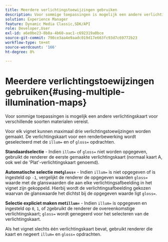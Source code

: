 ```yaml
---
title: Meerdere verlichtingstoewijzingen gebruiken
description: Voor sommige toepassingen is mogelijk een andere verlichtingskaart voor verschillende soorten materialen vereist.
solution: Experience Manager
feature: Dynamic Media Classic,SDK/API
role: Developer,User
exl-id: a6e0be23-8b8a-4b60-aac1-c692319a0bce
source-git-commit: 790ce3aa4e9aadc019d17e663fc93d7c69772b23
workflow-type: tm+mt
source-wordcount: '166'
ht-degree: 0%

---
```


# Meerdere verlichtingstoewijzingen gebruiken{#using-multiple-illumination-maps}

Voor sommige toepassingen is mogelijk een andere verlichtingskaart voor verschillende soorten materialen vereist.

Voor elk vignet kunnen maximaal drie verlichtingstoewijzingen worden gemaakt. De verlichtingskaart voor een renderbewerking wordt geselecteerd met de `illum=` en of `gloss=` opdrachten.

**Standaardselectie** - Indien `illum=` of `gloss=` niet worden opgegeven, gebruikt de renderer de eerste gemaakte verlichtingskaart (normaal kaart A, ook wel de &#39;Plat&#39;-verlichtingskaart genoemd).

**Automatische selectie met`gloss=`** - Indien `illum=` is niet opgegeven of is ingesteld op `-1`, vergelijkt de renderer de opgegeven waarden `gloss=` waarde met de glanswaarden die aan elke verlichtingsafbeelding in het vignet zijn gekoppeld. Hierbij wordt de verlichtingsafbeelding gekozen waarvan de glanswaarde het dichtst bij de opgegeven waarde ligt `gloss=`.

**Selectie expliciet maken met`illum=`** - Indien `illum=` is opgegeven en ingesteld op `0`, `1`, of `2`gebruikt de renderer de overeenkomstige verlichtingskaart; `gloss=` wordt genegeerd voor het selecteren van de verlichtingskaart.

Als het vignet slechts één verlichtingskaart bevat, gebruikt renderer die kaart en negeert `illum=` en `gloss=` opdrachten.
